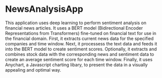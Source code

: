 # NewsAnalysisApp

This application uses
deep learning to perform sentiment analysis on financial news articles.  It uses a BERT model 
(Bidirectional Encoder Representations from Transformers) fine-tuned on financial text
for use in the financial domain.  First, it extracts current news data for the specified companies and time window.
Next, it processess the text data and feeds it into the BERT model to create sentiment scores. 
Optionally, it extracts and combines stock data with the corresponding news and sentiment data
to create an average sentiment score for each time window. Finally, it uses Anychart, a Javascript charting libary, 
to present the data in a visually appealing and optimal way.
